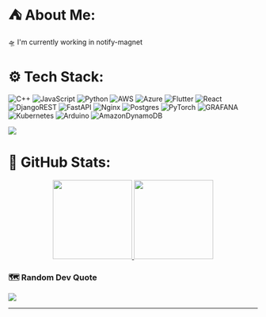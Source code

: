 # ⛺️ About Me:
🛸 I'm currently working in notify-magnet

# ⚙️ Tech Stack:
![C++](https://img.shields.io/badge/c++-%2300599C.svg?style=flat-square&logo=c%2B%2B&logoColor=white) ![JavaScript](https://img.shields.io/badge/javascript-%23323330.svg?style=flat-square&logo=javascript&logoColor=%23F7DF1E) ![Python](https://img.shields.io/badge/python-3670A0?style=flat-square&logo=python&logoColor=ffdd54) ![AWS](https://img.shields.io/badge/AWS-%23FF9900.svg?style=flat-square&logo=amazon-aws&logoColor=white) ![Azure](https://img.shields.io/badge/azure-%230072C6.svg?style=flat-square&logo=microsoftazure&logoColor=white) ![Flutter](https://img.shields.io/badge/Flutter-%2302569B.svg?style=flat-square&logo=Flutter&logoColor=white) ![React](https://img.shields.io/badge/react-%2320232a.svg?style=flat-square&logo=react&logoColor=%2361DAFB) ![DjangoREST](https://img.shields.io/badge/DJANGO-REST-ff1709?style=flat-square&logo=django&logoColor=white&color=ff1709&labelColor=gray) ![FastAPI](https://img.shields.io/badge/FastAPI-005571?style=flat-square&logo=fastapi) ![Nginx](https://img.shields.io/badge/nginx-%23009639.svg?style=flat-square&logo=nginx&logoColor=white) ![Postgres](https://img.shields.io/badge/postgres-%23316192.svg?style=flat-square&logo=postgresql&logoColor=white) ![PyTorch](https://img.shields.io/badge/PyTorch-%23EE4C2C.svg?style=flat-square&logo=PyTorch&logoColor=white) ![GRAFANA](https://img.shields.io/badge/grafana-F46800.svg?style=flat-square&logo=grafana&logoColor=white&color=%23F46800) ![Kubernetes](https://img.shields.io/badge/kubernetes-%23326ce5.svg?style=flat-square&logo=kubernetes&logoColor=white) ![Arduino](https://img.shields.io/badge/-Arduino-00979D?style=flat-square&logo=Arduino&logoColor=white) ![AmazonDynamoDB](https://img.shields.io/badge/Amazon%20DynamoDB-4053D6?style=flat-square&logo=Amazon%20DynamoDB&logoColor=white)

[![](https://visitcount.itsvg.in/api?id=xylensky&icon=5&color=0)](https://visitcount.itsvg.in)

# 🌌 GitHub Stats:

<p align="center">
<a href="https://github.com/XylenSky">
    <img height="160" src="https://github-readme-stats.vercel.app/api?username=xylensky&theme=dark&hide_border=false&include_all_commits=true&count_private=true"/>
</a>

<a href="https://github.com/XylenSky">
    <img height="160" src="https://github-readme-streak-stats.herokuapp.com/?user=xylensky&theme=dark&hide_border=false"/>
</a>
</p>


### 🗺️ Random Dev Quote
<a href="https://github.com/XylenSky">
    <img src="https://quotes-github-readme.vercel.app/api?type=horizontal&theme=radical"/>
</a>

---
